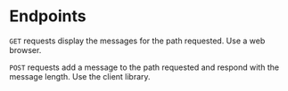 # Endpoints

`GET` requests display the messages for the path requested. Use a web browser.

`POST` requests add a message to the path requested and respond with the message length. Use the client library.